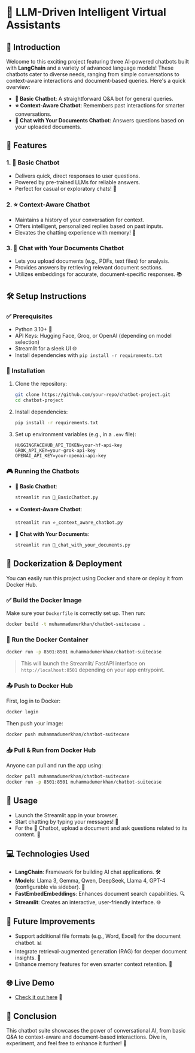 # 🚀 LLM-Driven Intelligent Virtual Assistants

## 🌟 Introduction
Welcome to this exciting project featuring three AI-powered chatbots built with **LangChain** and a variety of advanced language models! These chatbots cater to diverse needs, ranging from simple conversations to context-aware interactions and document-based queries. Here's a quick overview:

- **💬 Basic Chatbot**: A straightforward Q&A bot for general queries.
- **⭐ Context-Aware Chatbot**: Remembers past interactions for smarter conversations.
- **📄 Chat with Your Documents Chatbot**: Answers questions based on your uploaded documents.

## 🎉 Features
### 1. 💬 Basic Chatbot
- Delivers quick, direct responses to user questions.
- Powered by pre-trained LLMs for reliable answers.
- Perfect for casual or exploratory chats! 🎯

### 2. ⭐ Context-Aware Chatbot
- Maintains a history of your conversation for context.
- Offers intelligent, personalized replies based on past inputs.
- Elevates the chatting experience with memory! 🧠

### 3. 📄 Chat with Your Documents Chatbot
- Lets you upload documents (e.g., PDFs, text files) for analysis.
- Provides answers by retrieving relevant document sections.
- Utilizes embeddings for accurate, document-specific responses. 📚

## 🛠️ Setup Instructions
### ✅ Prerequisites
- Python 3.10+ 🐍
- API Keys: Hugging Face, Groq, or OpenAI (depending on model selection)
- Streamlit for a sleek UI 🌐
- Install dependencies with `pip install -r requirements.txt`

### 🚀 Installation
1. Clone the repository:
   ```bash
   git clone https://github.com/your-repo/chatbot-project.git
   cd chatbot-project
   ```
2. Install dependencies:
   ```bash
   pip install -r requirements.txt
   ```
3. Set up environment variables (e.g., in a `.env` file):
   ```
   HUGGINGFACEHUB_API_TOKEN=your-hf-api-key
   GROK_API_KEY=your-grok-api-key
   OPENAI_API_KEY=your-openai-api-key
   ```

### 🎮 Running the Chatbots
- **💬 Basic Chatbot**:
  ```bash
  streamlit run 💬_BasicChatbot.py
  ```
- **⭐ Context-Aware Chatbot**:
  ```bash
  streamlit run ⭐_context_aware_chatbot.py
  ```
- **📄 Chat with Your Documents**:
  ```bash
  streamlit run 📄_chat_with_your_documents.py
  ```
## 🐳 **Dockerization & Deployment**

You can easily run this project using Docker and share or deploy it from Docker Hub.

### ✅ **Build the Docker Image**

Make sure your `Dockerfile` is correctly set up. Then run:

```bash
docker build -t muhammadumerkhan/chatbot-suitecase .
```

### 🚀 **Run the Docker Container**

```bash
docker run -p 8501:8501 muhammadumerkhan/chatbot-suitecase
```

> This will launch the Streamlit/ FastAPI interface on `http://localhost:8501` depending on your app entrypoint.

### 📤 **Push to Docker Hub**

First, log in to Docker:

```bash
docker login
```

Then push your image:

```bash
docker push muhammadumerkhan/chatbot-suitecase
```

### 📥 **Pull & Run from Docker Hub**

Anyone can pull and run the app using:

```bash
docker pull muhammadumerkhan/chatbot-suitecase
docker run -p 8501:8501 muhammadumerkhan/chatbot-suitecase
```
## 🎤 Usage
- Launch the Streamlit app in your browser.
- Start chatting by typing your messages! 💬
- For the 📄 Chatbot, upload a document and ask questions related to its content. 📝

## 💻 Technologies Used
- **LangChain**: Framework for building AI chat applications. 🛠️
- **Models**: Llama 3, Gemma, Qwen, DeepSeek, Llama 4, GPT-4 (configurable via sidebar). 🤖
- **FastEmbedEmbeddings**: Enhances document search capabilities. 🔍
- **Streamlit**: Creates an interactive, user-friendly interface. 🌐

## 🌱 Future Improvements
- Support additional file formats (e.g., Word, Excel) for the document chatbot. 📊
- Integrate retrieval-augmented generation (RAG) for deeper document insights. 🔎
- Enhance memory features for even smarter context retention. 🧠

## 🌐 Live Demo
- [Check it out here](https://langchain-chatbots.streamlit.app/?embed_options=dark_theme) 🌟

## 🎯 Conclusion
This chatbot suite showcases the power of conversational AI, from basic Q&A to context-aware and document-based interactions. Dive in, experiment, and feel free to enhance it further! 🚀
